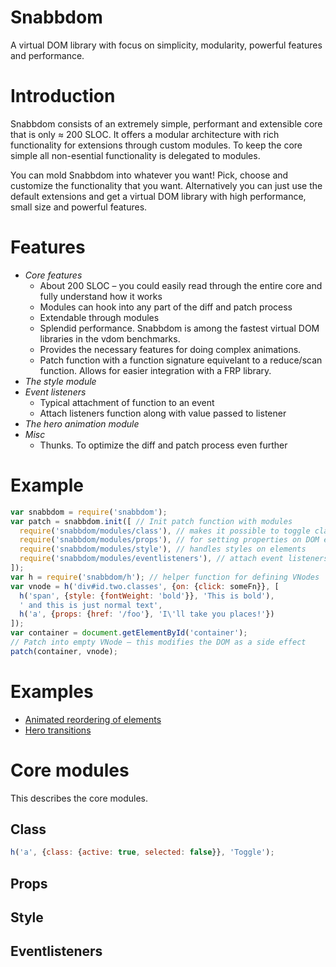 # Snabbdom
A virtual DOM library with focus on simplicity, modularity, powerful features
and performance.

# Introduction

Snabbdom consists of an extremely simple, performant and extensible core that
is only ≈ 200 SLOC. It offers a modular architecture with rich functionality
for extensions through custom modules. To keep the core simple all non-esential
functionality is delegated to modules.

You can mold Snabbdom into whatever you want! Pick, choose and customize the
functionality that you want. Alternatively you can just use the default
extensions and get a virtual DOM library with high performance, small size and
powerful features.

# Features

* *Core features*
  * About 200 SLOC – you could easily read through the entire core and fully
    understand how it works
  * Modules can hook into any part of the diff and patch process
  * Extendable through modules
  * Splendid performance. Snabbdom is among the fastest virtual DOM libraries
    in the vdom benchmarks.
  * Provides the necessary features for doing complex animations.
  * Patch function with a function signature equivelant to a reduce/scan
    function. Allows for easier integration with a FRP library.
* *The style module*
* *Event listeners*
  * Typical attachment of function to an event
  * Attach listeners function along with value passed to listener
* *The hero animation module*
* *Misc*
  * Thunks. To optimize the diff and patch process even further

# Example

```javascript
var snabbdom = require('snabbdom');
var patch = snabbdom.init([ // Init patch function with modules
  require('snabbdom/modules/class'), // makes it possible to toggle classes
  require('snabbdom/modules/props'), // for setting properties on DOM elements
  require('snabbdom/modules/style'), // handles styles on elements
  require('snabbdom/modules/eventlisteners'), // attach event listeners
]);
var h = require('snabbdom/h'); // helper function for defining VNodes
var vnode = h('div#id.two.classes', {on: {click: someFn}}, [
  h('span', {style: {fontWeight: 'bold'}}, 'This is bold'),
  ' and this is just normal text',
  h('a', {props: {href: '/foo'}, 'I\'ll take you places!'})
]);
var container = document.getElementById('container');
// Patch into empty VNode – this modifies the DOM as a side effect
patch(container, vnode);
```

# Examples

* [Animated reordering of elements](http://paldepind.github.io/snabbdom/examples/reorder-animation/)
* [Hero transitions](http://paldepind.github.io/snabbdom/examples/hero/)

# Core modules

This describes the core modules.

## Class

```javascript
h('a', {class: {active: true, selected: false}}, 'Toggle');
```

## Props

## Style

## Eventlisteners

